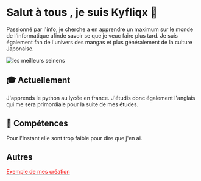 # Salut à tous , je suis Kyfliqx 👋

Passionné par l'info, je cherche a en apprendre un maximum sur le monde de l'informatique afinde savoir se que je veuc faire plus tard.
Je suis également fan de l'univers des mangas et plus généralement de la culture Japonaise. 

![les meilleurs seinens ](https://www.mangabox.be/wp-content/uploads/2024/07/guide-seinen-top-10.jpg) 

## 🎓 Actuellement

J'apprends le python au lycée en france. J'étudis donc également l'anglais qui me sera primordiale pour la suite de mes études. 

## 📑 Compétences

Pour l'instant elle sont trop faible pour dire que j'en ai.  

## Autres

[<span style="color:red">Exemple de mes création </span>](https://www.youtube.com/watch?v=dQw4w9WgXcQ)
